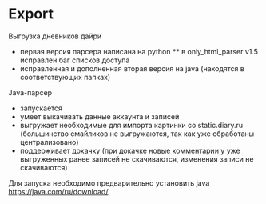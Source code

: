 ﻿# Export
Выгрузка дневников дайри

* первая версия парсера написана на python
** в only_html_parser v1.5 исправлен баг списков доступа
* исправленная и дополненная вторая версия на java (находятся в соответствующих папках)

Java-парсер 
* запускается 
* умеет выкачивать данные аккаунта и записей
* выгружает необходимые для импорта картинки со static.diary.ru (большинство смайликов не выгружаются, так как уже обработаны централизовано)
* поддерживает докачку (при докачке новые комментарии у уже выгруженных ранее записей не скачиваются, изменения записи не скачиваются)

Для запуска необходимо предварительно установить java https://java.com/ru/download/